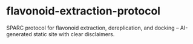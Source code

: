 # flavonoid-extraction-protocol
SPARC protocol for flavonoid extraction, dereplication, and docking – AI-generated static site with clear disclaimers.
